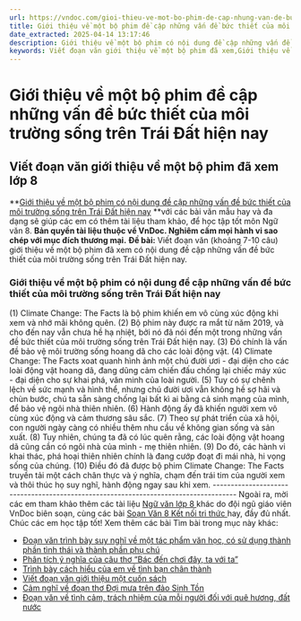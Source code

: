 ```yaml
---
url: https://vndoc.com/gioi-thieu-ve-mot-bo-phim-de-cap-nhung-van-de-buc-thiet-cua-moi-truong-song-tren-trai-dat-hien-nay-297069
title: Giới thiệu về một bộ phim đề cập những vấn đề bức thiết của môi trường sống trên Trái Đất hiện nay - VnDoc.com
date_extracted: 2025-04-14 13:17:46
description: Giới thiệu về một bộ phim có nội dung đề cập những vấn đề bức thiết của môi trường sống trên Trái Đất hiện nay được biên soạn nhằm giúp các em HS đạt kết quả tốt trong quá trình làm bài tập và học tập môn Ngữ văn lớp 8.
keywords: Viết đoạn văn giới thiệu về một bộ phim đã xem,Giới thiệu về một bộ phim đề cập những vấn đề bức thiết của môi trường sống trên Trái Đất hiện nay,Giới thiệu về một bộ phim có nội dung đề cập những vấn đề bức thiết của môi trường sống trên Trái Đất hiện nay,đoạn văn Giới thiệu về một bộ phim đề cập những vấn đề bức thiết của môi trường sống trên Trái Đất hiện nay,văn mẫu lớp 8,ngữ văn 8
---
```


# Giới thiệu về một bộ phim đề cập những vấn đề bức thiết của môi trường sống trên Trái Đất hiện nay
## **Viết đoạn văn giới thiệu về một bộ phim đã xem lớp 8**
**[Giới thiệu về một bộ phim có nội dung đề cập những vấn đề bức thiết của môi trường sống trên Trái Đất hiện nay](<https://vndoc.com/gioi-thieu-ve-mot-bo-phim-de-cap-nhung-van-de-buc-thiet-cua-moi-truong-song-tren-trai-dat-hien-nay-297069>) **với các bài văn mẫu hay và đa dạng sẽ giúp các em có thêm tài liệu tham khảo, để học tập tốt môn Ngữ văn 8.
**Bản quyền tài liệu thuộc về VnDoc. Nghiêm cấm mọi hành vi sao chép với mục đích thương mại.**
**Đề bài:** Viết đoạn văn \(khoảng 7-10 câu\) giới thiệu về một bộ phim đã xem có nội dung đề cập những vấn đề bức thiết của môi trường sống trên Trái Đất hiện nay.
### Giới thiệu về một bộ phim có nội dung đề cập những vấn đề bức thiết của môi trường sống trên Trái Đất hiện nay
\(1\) Climate Change: The Facts là bộ phim khiến em vô cùng xúc động khi xem và nhớ mãi không quên. \(2\) Bộ phim này được ra mắt từ năm 2019, và cho đến nay vẫn chưa hề hạ nhiệt, bởi nó đã nói đến một trong những vấn đề bức thiết của môi trường sống trên Trái Đất hiện nay. \(3\) Đó chính là vấn đề bảo vệ môi trường sống hoang dã cho các loài động vật. \(4\) Climate Change: The Facts xoat quanh hình ảnh một chú đười ươi - đại diện cho các loài động vật hoang dã, đang dũng cảm chiến đấu chống lại chiếc máy xúc - đại diện cho sự khai phá, văn minh của loài người. \(5\) Tuy có sự chênh lệch về sức mạnh và hình thể, nhưng chú đười ươi vẫn không hề sợ hãi và chùn bước, chú ta sẵn sàng chống lại bất kì ai bằng cả sinh mạng của mình, để bảo vệ ngôi nhà thiên nhiên. \(6\) Hành động ấy đã khiến người xem vô cùng xúc động và cảm thương sâu sắc. \(7\) Theo sự phát triển của xã hội, con người ngày càng có nhiều thêm nhu cầu về không gian sống và sản xuất. \(8\) Tuy nhiên, chúng ta đã có lúc quên rằng, các loài động vật hoang dã cũng cần có ngôi nhà của mình - mẹ thiên nhiên. \(9\) Do đó, các hành vi khai thác, phá hoại thiên nhiên chính là đang cướp đoạt đi mái nhà, hi vọng sống của chúng. \(10\) Điều đó đã được bộ phim Climate Change: The Facts truyền tải một cách chân thực và ý nghĩa, chạm đến trái tim của người xem và thôi thúc họ suy nghĩ, hành động ngay sau khi xem.
\------------------------------------------------------------------------------------
Ngoài ra, mời các em tham khảo thêm các tài liệu [ Ngữ văn lớp 8 ](<https://vndoc.com/ngu-van-lop8>) khác do đội ngũ giáo viên VnDoc biên soạn, cùng các bài [ Soạn Văn 8 Kết nối tri thức ](<https://vndoc.com/ngu-van-8-ket-noi-tri-thuc>) hay, đầy đủ nhất. Chúc các em học tập tốt\!
Xem thêm các bài Tìm bài trong mục này khác:
  * [Đoạn văn trình bày suy nghĩ về một tác phẩm văn học, có sử dụng thành phần tình thái và thành phần phụ chú](</viet-mot-doan-van-trinh-bay-suy-nghi-cua-em-ve-mot-tac-pham-van-hoc-lop-8-297070>)
  * [Phân tích ý nghĩa của câu thơ “Bác đến chơi đây, ta với ta”](</phan-tich-cau-tho-bac-den-choi-day-ta-voi-ta-lop-8-297073>)
  * [Trình bày cách hiểu của em về tình bạn chân thành](</doan-van-trinh-bay-cach-hieu-ve-tinh-ban-chan-thanh-lop-8-297074>)
  * [Viết đoạn văn giới thiệu một cuốn sách](</doan-van-viet-loi-gioi-thieu-cuon-sach-co-lien-quan-den-mot-chu-de-hoac-thuoc-mot-the-loai-trong-bai-hoc-cua-ngu-van-8-297075>)
  * [Cảm nghĩ về đoạn thơ Đợi mưa trên đảo Sinh Tồn](</cam-nghi-ve-doan-tho-doi-mua-tren-dao-sinh-ton-lop-8-297078>)
  * [Đoạn văn về tình cảm, trách nhiệm của mỗi người đối với quê hương, đất nước](</doan-van-ve-tinh-cam-trach-nhiem-cua-moi-nguoi-doi-voi-que-huong-dat-nuoc-lop-8-297080>)

